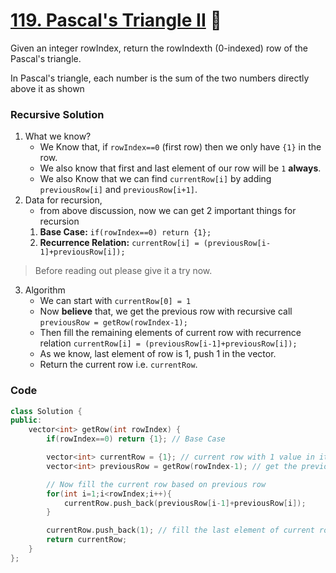 # [119. Pascal's Triangle II](https://leetcode.com/problems/pascals-triangle-ii/) 🌟

Given an integer rowIndex, return the rowIndexth (0-indexed) row of the Pascal's triangle.

In Pascal's triangle, each number is the sum of the two numbers directly above it as shown

### Recursive Solution

1. What we know?
    - We Know that, if `rowIndex==0` (first row) then we only have `{1}` in the row.
    - We also know that first and last element of our row will be `1` **always**.
    - We also Know that we can find `currentRow[i]` by adding `previousRow[i]` and `previousRow[i+1]`.
2. Data for recursion,
    - from above discussion, now we can get 2 important things for recursion
    1. **Base Case:** `if(rowIndex==0) return {1};`
    2. **Recurrence Relation:** `currentRow[i] = (previousRow[i-1]+previousRow[i]);`
> Before reading out please give it a try now.
3. Algorithm
    - We can start with `currentRow[0] = 1`
    - Now **believe** that, we get the previous row with recursive call `previousRow = getRow(rowIndex-1);`
    - Then fill the remaining elements of current row with recurrence relation 
        `currentRow[i] = (previousRow[i-1]+previousRow[i]);`
    - As we know, last element of row is 1, push 1 in the vector.
    - Return the current row i.e. `currentRow`.

### Code

```cpp
class Solution {
public:
    vector<int> getRow(int rowIndex) {
        if(rowIndex==0) return {1}; // Base Case

        vector<int> currentRow = {1}; // current row with 1 value in it
        vector<int> previousRow = getRow(rowIndex-1); // get the previous row

        // Now fill the current row based on previous row
        for(int i=1;i<rowIndex;i++){
            currentRow.push_back(previousRow[i-1]+previousRow[i]);
        }

        currentRow.push_back(1); // fill the last element of current row
        return currentRow;
    }
};
```
